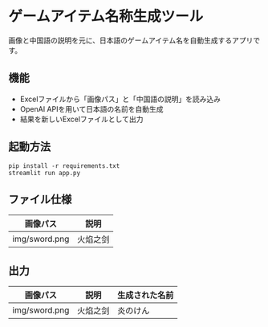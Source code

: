# ゲームアイテム名称生成ツール

画像と中国語の説明を元に、日本語のゲームアイテム名を自動生成するアプリです。

## 機能
- Excelファイルから「画像パス」と「中国語の説明」を読み込み
- OpenAI APIを用いて日本語の名前を自動生成
- 結果を新しいExcelファイルとして出力

## 起動方法

```
pip install -r requirements.txt
streamlit run app.py
```

## ファイル仕様
| 画像パス | 説明 |
|----------|------|
| img/sword.png | 火焰之剑 |

## 出力
| 画像パス | 説明 | 生成された名前 |
|----------|------|----------------|
| img/sword.png | 火焰之剑 | 炎のけん |

